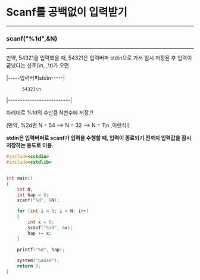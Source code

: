 # Scanf를 공백없이 입력받기
-------------------------------------------------------------------------------------

### scanf("%1d",&N)
-------------------------------------------------------------------------------------

만약, 54321을 입력했을 때, 54321은 입력버퍼 stdin으로 가서 임시 저장된 후 입력이 끝났다는 신호(\n, ,\t)가 오면
   


|-----입력버퍼stdin-----|                         
                                              
          54321\n                       

|--------------------------|


 
차례대로 %1d의 수만큼 N변수에 저장.!!

(만약, %2d면 N = 54 --> N = 32 --> N = 1\n ,이런식!)


**stdin은 입력버퍼로 scanf가 입력을 수행할 때, 입력이 종료되기 전까지 입력값을 잠시 저장하는 용도로 이용.**   




```c
#include<cstdio>
#include<cstdlib>


int main()
{
	int N;
	int hap = 0;
	scanf("%d", &N);

	for (int i = 0; i < N; i++)
	{
		int x = 0;
		scanf("%1d", &x);
		hap += x;
	}

	printf("%d", hap);
	
	system("pause");
	return 0;
}
```

